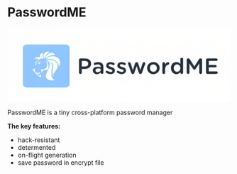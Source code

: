 # PasswordME

<img align="center" width="1300px" width="400px" src="./assets/img/logo.png">

PasswordME is a tiny cross-platform password manager

**The key features:**
- hack-resistant
- determented
- on-flight generation
- save password in encrypt file
